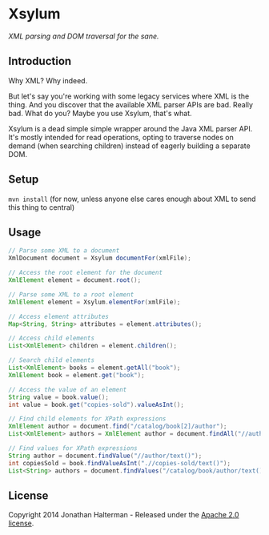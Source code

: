 # Xsylum

*XML parsing and DOM traversal for the sane.*

## Introduction

Why XML? Why indeed. 

But let's say you're working with some legacy services where XML is the thing. And you discover that the available XML parser APIs are bad. Really bad. What do you? Maybe you use Xsylum, that's what.

Xsylum is a dead simple simple wrapper around the Java XML parser API. It's mostly intended for read operations, opting to traverse nodes on demand (when searching children) instead of eagerly building a separate DOM.

## Setup

`mvn install` (for now, unless anyone else cares enough about XML to send this thing to central)

## Usage

```java
// Parse some XML to a document
XmlDocument document = Xsylum documentFor(xmlFile);

// Access the root element for the document
XmlElement element = document.root();

// Parse some XML to a root element
XmlElement element = Xsylum.elementFor(xmlFile);

// Access element attributes
Map<String, String> attributes = element.attributes();

// Access child elements
List<XmlElement> children = element.children();

// Search child elements
List<XmlElement> books = element.getAll("book");
XmlElement book = element.get("book");

// Access the value of an element
String value = book.value();
int value = book.get("copies-sold").valueAsInt();

// Find child elements for XPath expressions
XmlElement author = document.find("/catalog/book[2]/author");
List<XmlElement> authors = XmlElement author = document.findAll("//author");

// Find values for XPath expressions
String author = document.findValue("//author/text()");
int copiesSold = book.findValueAsInt(".//copies-sold/text()");
List<String> authors = document.findValues("/catalog/book/author/text()");
```

## License

Copyright 2014 Jonathan Halterman - Released under the [Apache 2.0 license](http://www.apache.org/licenses/LICENSE-2.0.html).